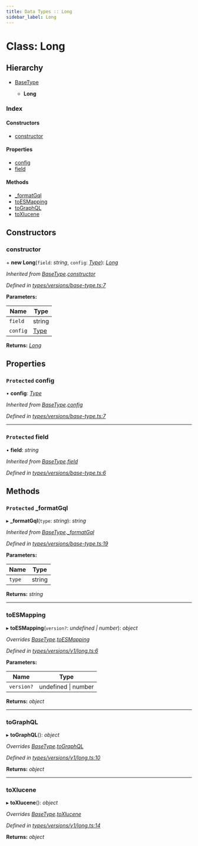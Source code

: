```yaml
---
title: Data Types :: Long
sidebar_label: Long
---
```


# Class: Long

## Hierarchy

* [BaseType](basetype.md)

  * **Long**

### Index

#### Constructors

* [constructor](long.md#constructor)

#### Properties

* [config](long.md#protected-config)
* [field](long.md#protected-field)

#### Methods

* [_formatGql](long.md#protected-_formatgql)
* [toESMapping](long.md#toesmapping)
* [toGraphQL](long.md#tographql)
* [toXlucene](long.md#toxlucene)

## Constructors

###  constructor

\+ **new Long**(`field`: *string*, `config`: *[Type](../overview.md#type)*): *[Long](long.md)*

*Inherited from [BaseType](basetype.md).[constructor](basetype.md#constructor)*

*Defined in [types/versions/base-type.ts:7](https://github.com/terascope/teraslice/blob/e7b0edd3/packages/data-types/src/types/versions/base-type.ts#L7)*

**Parameters:**

Name | Type |
------ | ------ |
`field` | string |
`config` | [Type](../overview.md#type) |

**Returns:** *[Long](long.md)*

## Properties

### `Protected` config

• **config**: *[Type](../overview.md#type)*

*Inherited from [BaseType](basetype.md).[config](basetype.md#protected-config)*

*Defined in [types/versions/base-type.ts:7](https://github.com/terascope/teraslice/blob/e7b0edd3/packages/data-types/src/types/versions/base-type.ts#L7)*

___

### `Protected` field

• **field**: *string*

*Inherited from [BaseType](basetype.md).[field](basetype.md#protected-field)*

*Defined in [types/versions/base-type.ts:6](https://github.com/terascope/teraslice/blob/e7b0edd3/packages/data-types/src/types/versions/base-type.ts#L6)*

## Methods

### `Protected` _formatGql

▸ **_formatGql**(`type`: *string*): *string*

*Inherited from [BaseType](basetype.md).[_formatGql](basetype.md#protected-_formatgql)*

*Defined in [types/versions/base-type.ts:19](https://github.com/terascope/teraslice/blob/e7b0edd3/packages/data-types/src/types/versions/base-type.ts#L19)*

**Parameters:**

Name | Type |
------ | ------ |
`type` | string |

**Returns:** *string*

___

###  toESMapping

▸ **toESMapping**(`version?`: *undefined | number*): *object*

*Overrides [BaseType](basetype.md).[toESMapping](basetype.md#abstract-toesmapping)*

*Defined in [types/versions/v1/long.ts:6](https://github.com/terascope/teraslice/blob/e7b0edd3/packages/data-types/src/types/versions/v1/long.ts#L6)*

**Parameters:**

Name | Type |
------ | ------ |
`version?` | undefined \| number |

**Returns:** *object*

___

###  toGraphQL

▸ **toGraphQL**(): *object*

*Overrides [BaseType](basetype.md).[toGraphQL](basetype.md#abstract-tographql)*

*Defined in [types/versions/v1/long.ts:10](https://github.com/terascope/teraslice/blob/e7b0edd3/packages/data-types/src/types/versions/v1/long.ts#L10)*

**Returns:** *object*

___

###  toXlucene

▸ **toXlucene**(): *object*

*Overrides [BaseType](basetype.md).[toXlucene](basetype.md#abstract-toxlucene)*

*Defined in [types/versions/v1/long.ts:14](https://github.com/terascope/teraslice/blob/e7b0edd3/packages/data-types/src/types/versions/v1/long.ts#L14)*

**Returns:** *object*
